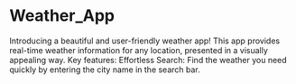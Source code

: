# Weather_App
Introducing a beautiful and user-friendly weather app!  This app provides real-time weather information for any location, presented in a visually appealing way.  Key features:  Effortless Search: Find the weather you need quickly by entering the city name in the search bar. 
